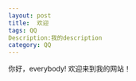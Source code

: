 ```yaml
---
layout: post   
title:  欢迎
tags: QQ         
Description:我的description
category: QQ    
---
```



你好，everybody!
欢迎来到我的网站！
